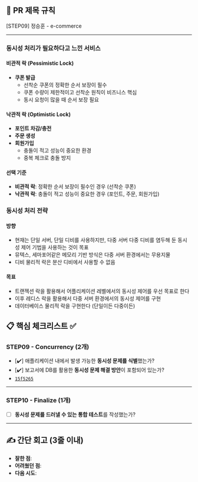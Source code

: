 ## :pushpin: PR 제목 규칙
[STEP09] 정승훈 - e-commerce

---
### 동시성 처리가 필요하다고 느낀 서비스

#### **비관적 락 (Pessimistic Lock)**
- **쿠폰 발급**
  - 선착순 쿠폰의 정확한 순서 보장이 필수
  - 쿠폰 수량이 제한적이고 선착순 원칙이 비즈니스 핵심
  - 동시 요청이 많을 때 순서 보장 필요

#### **낙관적 락 (Optimistic Lock)**
- **포인트 차감/충전**
- **주문 생성**
- **회원가입**
  - 충돌이 적고 성능이 중요한 환경
  - 중복 체크로 충돌 방지

#### **선택 기준**
- **비관적 락**: 정확한 순서 보장이 필수인 경우 (선착순 쿠폰)
- **낙관적 락**: 충돌이 적고 성능이 중요한 경우 (포인트, 주문, 회원가입)

### 동시성 처리 전략
#### 방향
  - 현재는 단일 서버, 단일 디비를 사용하지만, 다중 서버 다중 디비를 염두해 둔 동시성 제어 기법을 사용하는 것이 목표
  - 뮤텍스, 세마포어같은 메모리 기반 방식은 다중 서버 환경에서는 무용지물
  - 디비 물리적 락은 분산 디비에서 사용할 수 없음
#### 목표
  - 트랜젝션 락을 활용해서 어플리케이션 레벨에서의 동시성 제어를 우선 목표로 한다
  - 이후 레디스 락을 활용해서 다중 서버 환경에서의 동시성 제어를 구현
  - 데이터베이스 물리적 락을 구현한다 (단일이든 다중이든)

## :clipboard: 핵심 체크리스트 :white_check_mark:

### STEP09 - Concurrency (2개)
- [✔️] 애플리케이션 내에서 발생 가능한 **동시성 문제를 식별**했는가?
- [✔️] 보고서에 DB를 활용한 **동시성 문제 해결 방안**이 포함되어 있는가?
- [`15f5265`](https://github.com/seuthootDev/hanghae-plus-backend/commit/15f52656b3481c4d2fd47c0fe9f005642d9221e3) 

---

### STEP10 - Finalize (1개)
- [ ] **동시성 문제를 드러낼 수 있는 통합 테스트**를 작성했는가?

---

## ✍️ 간단 회고 (3줄 이내)
- **잘한 점**: 
- **어려웠던 점**: 
- **다음 시도**: 
